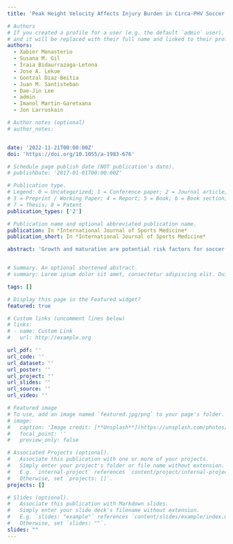 ```yaml
---
title: 'Peak Height Velocity Affects Injury Burden in Circa-PHV Soccer Players'

# Authors
# If you created a profile for a user (e.g. the default `admin` user), write the username (folder name) here
# and it will be replaced with their full name and linked to their profile.
authors:
  - Xabier Monasterio
  - Susana M. Gil
  - Iraia Bidaurrazaga-Letona
  - Jose A. Lekue
  - Gontzal Diaz-Beitia
  - Juan M. Santisteban
  - Dae-Jin Lee
  - admin
  - Imanol Martin-Garetxana
  - Jon Larruskain

# Author notes (optional)
# author_notes:


date: '2022-11-21T00:00:00Z'
doi: 'https://doi.org/10.1055/a-1983-676'

# Schedule page publish date (NOT publication's date).
# publishDate: '2017-01-01T00:00:00Z'

# Publication type.
# Legend: 0 = Uncategorized; 1 = Conference paper; 2 = Journal article;
# 3 = Preprint / Working Paper; 4 = Report; 5 = Book; 6 = Book section;
# 7 = Thesis; 8 = Patent
publication_types: ['2']

# Publication name and optional abbreviated publication name.
publication: In *International Journal of Sports Medicine*
publication_short: In *International Journal of Sports Medicine*

abstract: 'Growth and maturation are potential risk factors for soccer injuries. This research sought to describe how peak height velocity (PHV) affects overall and specific injury burden in circa- and post-PHV elite academy soccer players. Injuries and growth data collected from 2000-2020 were retrospectively studied. Longitudinal height records for 124 players were fitted with the Super-Imposition by Translation and Rotation model to calculate PHV (cm/year) and age at PHV. Players were classified according to PHV percentile (fast: ≥75th; average: 25-75th; slow: ≤25th) and maturity status (circa- or post-PHV). Overall and specific injury burden (days lost/player-season) and rate ratios for comparisons between groups were calculated based on zero-inflated negative binomial models. Confidence intervals were calculated at the 95% confidence level (CI) and the significance level was set at <0.05. In circa-PHV, players with fast PHV had 2.6 (CI: 1.4-4.8)- and 3.3 (CI: 1.3-6.7)-times higher overall burden and 2.9 (CI: 1.1-7.1)- and 4.1 (CI: 1.4-15.2)-times higher for growth-related injury burden compared to players with average and slow PHV, respectively. Regular monitoring of growth seems important to detect players at higher risk for being disrupted by growth-related injuries.' 


# Summary. An optional shortened abstract.
# summary: Lorem ipsum dolor sit amet, consectetur adipiscing elit. Duis posuere tellus ac convallis placerat. Proin tincidunt magna sed ex sollicitudin condimentum.

tags: []

# Display this page in the Featured widget?
featured: true

# Custom links (uncomment lines below)
# links:
# - name: Custom Link
#   url: http://example.org

url_pdf: ''
url_code: ''
url_dataset: ''
url_poster: ''
url_project: ''
url_slides: ''
url_source: ''
url_video: ''

# Featured image
# To use, add an image named `featured.jpg/png` to your page's folder.
# image:
#   caption: 'Image credit: [**Unsplash**](https://unsplash.com/photos/pLCdAaMFLTE)'
#   focal_point: ''
#   preview_only: false

# Associated Projects (optional).
#   Associate this publication with one or more of your projects.
#   Simply enter your project's folder or file name without extension.
#   E.g. `internal-project` references `content/project/internal-project/index.md`.
#   Otherwise, set `projects: []`.
projects: []

# Slides (optional).
#   Associate this publication with Markdown slides.
#   Simply enter your slide deck's filename without extension.
#   E.g. `slides: "example"` references `content/slides/example/index.md`.
#   Otherwise, set `slides: ""`.
slides: ""
---
```


